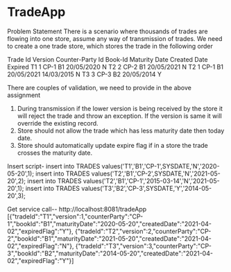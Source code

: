 # TradeApp

Problem Statement
There is a scenario where thousands of trades are flowing into one store, assume any way of transmission of trades. We need to create a one trade store, which stores the trade in the following order

Trade Id	Version	Counter-Party Id	Book-Id	Maturity Date	Created Date	Expired
T1	1	CP-1	B1	20/05/2020	<today date>	N
T2	2	CP-2	B1	20/05/2021	<today date>	N
T2	1	CP-1	B1	20/05/2021	14/03/2015	N
T3	3	CP-3	B2	20/05/2014	<today date>	Y

There are couples of validation, we need to provide in the above assignment
1.	During transmission if the lower version is being received by the store it will reject the trade and throw an exception. If the version is same it will override the existing record.
2.	Store should not allow the trade which has less maturity date then today date.
3.	Store should automatically update expire flag if in a store the trade crosses the maturity date.

Insert script-
insert into TRADES values('T1','B1','CP-1',SYSDATE,'N','2020-05-20',1);
insert into TRADES values('T2','B1','CP-2',SYSDATE,'N','2021-05-20',2);
insert into TRADES values('T2','B1','CP-1','2015-03-14','N','2021-05-20',1);
insert into TRADES values('T3','B2','CP-3',SYSDATE,'Y','2014-05-20',3);


Get service call--
http://localhost:8081/tradeApp
[{"tradeId":"T1","version":1,"counterParty":"CP-1","bookId":"B1","maturityDate":"2020-05-20","createdDate":"2021-04-02","expiredFlag":"Y"},
{"tradeId":"T2","version":2,"counterParty":"CP-2","bookId":"B1","maturityDate":"2021-05-20","createdDate":"2021-04-02","expiredFlag":"N"},
{"tradeId":"T3","version":3,"counterParty":"CP-3","bookId":"B2","maturityDate":"2014-05-20","createdDate":"2021-04-02","expiredFlag":"Y"}]
